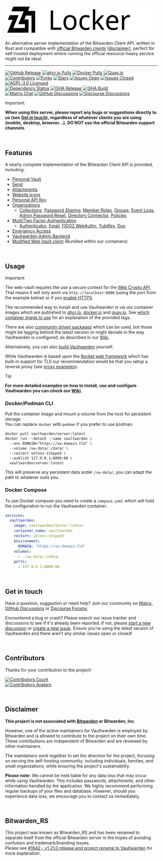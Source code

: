 ![Vaultwarden Logo](./resources/vaultwarden-logo-auto.svg)

An alternative server implementation of the Bitwarden Client API, written in Rust and compatible with [official Bitwarden clients](https://bitwarden.com/download/) [[disclaimer](#disclaimer)], perfect for self-hosted deployment where running the official resource-heavy service might not be ideal.

---

[![GitHub Release](https://img.shields.io/github/release/dani-garcia/vaultwarden.svg?style=for-the-badge&logo=vaultwarden&color=005AA4)](https://github.com/dani-garcia/vaultwarden/releases/latest)
[![ghcr.io Pulls](https://img.shields.io/badge/dynamic/json?style=for-the-badge&logo=github&logoColor=fff&color=005AA4&url=https%3A%2F%2Fipitio.github.io%2Fbackage%2Fdani-garcia%2Fvaultwarden%2Fvaultwarden.json&query=%24.downloads&label=ghcr.io%20pulls&cacheSeconds=14400)](https://github.com/dani-garcia/vaultwarden/pkgs/container/vaultwarden)
[![Docker Pulls](https://img.shields.io/docker/pulls/vaultwarden/server.svg?style=for-the-badge&logo=docker&logoColor=fff&color=005AA4&label=docker.io%20pulls)](https://hub.docker.com/r/vaultwarden/server)
[![Quay.io](https://img.shields.io/badge/quay.io-download-005AA4?style=for-the-badge&logo=redhat&cacheSeconds=14400)](https://quay.io/repository/vaultwarden/server) <br>
[![Contributors](https://img.shields.io/github/contributors-anon/dani-garcia/vaultwarden.svg?style=flat-square&logo=vaultwarden&color=005AA4)](https://github.com/dani-garcia/vaultwarden/graphs/contributors)
[![Forks](https://img.shields.io/github/forks/dani-garcia/vaultwarden.svg?style=flat-square&logo=github&logoColor=fff&color=005AA4)](https://github.com/dani-garcia/vaultwarden/network/members)
[![Stars](https://img.shields.io/github/stars/dani-garcia/vaultwarden.svg?style=flat-square&logo=github&logoColor=fff&color=005AA4)](https://github.com/dani-garcia/vaultwarden/stargazers)
[![Issues Open](https://img.shields.io/github/issues/dani-garcia/vaultwarden.svg?style=flat-square&logo=github&logoColor=fff&color=005AA4&cacheSeconds=300)](https://github.com/dani-garcia/vaultwarden/issues)
[![Issues Closed](https://img.shields.io/github/issues-closed/dani-garcia/vaultwarden.svg?style=flat-square&logo=github&logoColor=fff&color=005AA4&cacheSeconds=300)](https://github.com/dani-garcia/vaultwarden/issues?q=is%3Aissue+is%3Aclosed)
[![AGPL-3.0 Licensed](https://img.shields.io/github/license/dani-garcia/vaultwarden.svg?style=flat-square&logo=vaultwarden&color=944000&cacheSeconds=14400)](https://github.com/dani-garcia/vaultwarden/blob/main/LICENSE.txt) <br>
[![Dependency Status](https://img.shields.io/badge/dynamic/xml?url=https%3A%2F%2Fdeps.rs%2Frepo%2Fgithub%2Fdani-garcia%2Fvaultwarden%2Fstatus.svg&query=%2F*%5Blocal-name()%3D'svg'%5D%2F*%5Blocal-name()%3D'g'%5D%5B2%5D%2F*%5Blocal-name()%3D'text'%5D%5B4%5D&style=flat-square&logo=rust&label=dependencies&color=005AA4)](https://deps.rs/repo/github/dani-garcia/vaultwarden)
[![GHA Release](https://img.shields.io/github/actions/workflow/status/dani-garcia/vaultwarden/release.yml?style=flat-square&logo=github&logoColor=fff&label=Release%20Workflow)](https://github.com/dani-garcia/vaultwarden/actions/workflows/release.yml)
[![GHA Build](https://img.shields.io/github/actions/workflow/status/dani-garcia/vaultwarden/build.yml?style=flat-square&logo=github&logoColor=fff&label=Build%20Workflow)](https://github.com/dani-garcia/vaultwarden/actions/workflows/build.yml) <br>
[![Matrix Chat](https://img.shields.io/matrix/vaultwarden:matrix.org.svg?style=flat-square&logo=matrix&logoColor=fff&color=953B00&cacheSeconds=14400)](https://matrix.to/#/#vaultwarden:matrix.org)
[![GitHub Discussions](https://img.shields.io/github/discussions/dani-garcia/vaultwarden?style=flat-square&logo=github&logoColor=fff&color=953B00&cacheSeconds=300)](https://github.com/dani-garcia/vaultwarden/discussions)
[![Discourse Discussions](https://img.shields.io/discourse/topics?server=https%3A%2F%2Fvaultwarden.discourse.group%2F&style=flat-square&logo=discourse&color=953B00)](https://vaultwarden.discourse.group/)

> [!IMPORTANT]
> **When using this server, please report any bugs or suggestions directly to us (see [Get in touch](#get-in-touch)), regardless of whatever clients you are using (mobile, desktop, browser...). DO NOT use the official Bitwarden support channels.**

<br>

## Features

A nearly complete implementation of the Bitwarden Client API is provided, including:

 * [Personal Vault](https://bitwarden.com/help/managing-items/)
 * [Send](https://bitwarden.com/help/about-send/)
 * [Attachments](https://bitwarden.com/help/attachments/)
 * [Website icons](https://bitwarden.com/help/website-icons/)
 * [Personal API Key](https://bitwarden.com/help/personal-api-key/)
 * [Organizations](https://bitwarden.com/help/getting-started-organizations/)
   - [Collections](https://bitwarden.com/help/about-collections/),
     [Password Sharing](https://bitwarden.com/help/sharing/),
     [Member Roles](https://bitwarden.com/help/user-types-access-control/),
     [Groups](https://bitwarden.com/help/about-groups/),
     [Event Logs](https://bitwarden.com/help/event-logs/),
     [Admin Password Reset](https://bitwarden.com/help/admin-reset/),
     [Directory Connector](https://bitwarden.com/help/directory-sync/),
     [Policies](https://bitwarden.com/help/policies/)
 * [Multi/Two Factor Authentication](https://bitwarden.com/help/bitwarden-field-guide-two-step-login/)
   - [Authenticator](https://bitwarden.com/help/setup-two-step-login-authenticator/),
     [Email](https://bitwarden.com/help/setup-two-step-login-email/),
     [FIDO2 WebAuthn](https://bitwarden.com/help/setup-two-step-login-fido/),
     [YubiKey](https://bitwarden.com/help/setup-two-step-login-yubikey/),
     [Duo](https://bitwarden.com/help/setup-two-step-login-duo/)
 * [Emergency Access](https://bitwarden.com/help/emergency-access/)
 * [Vaultwarden Admin Backend](https://github.com/dani-garcia/vaultwarden/wiki/Enabling-admin-page)
 * [Modified Web Vault client](https://github.com/dani-garcia/bw_web_builds) (Bundled within our containers)

<br>

## Usage

> [!IMPORTANT]
> The web-vault requires the use a secure context for the [Web Crypto API](https://developer.mozilla.org/en-US/docs/Web/API/Web_Crypto_API).
> That means it will only work via `http://localhost:8000` (using the port from the example below) or if you [enable HTTPS](https://github.com/dani-garcia/vaultwarden/wiki/Enabling-HTTPS).

The recommended way to install and use Vaultwarden is via our container images which are published to [ghcr.io](https://github.com/dani-garcia/vaultwarden/pkgs/container/vaultwarden), [docker.io](https://hub.docker.com/r/vaultwarden/server) and [quay.io](https://quay.io/repository/vaultwarden/server).
See [which container image to use](https://github.com/dani-garcia/vaultwarden/wiki/Which-container-image-to-use) for an explanation of the provided tags.

There are also [community driven packages](https://github.com/dani-garcia/vaultwarden/wiki/Third-party-packages) which can be used, but those might be lagging behind the latest version or might deviate in the way Vaultwarden is configured, as described in our [Wiki](https://github.com/dani-garcia/vaultwarden/wiki).

Alternatively, you can also [build Vaultwarden](https://github.com/dani-garcia/vaultwarden/wiki/Building-binary) yourself.

While Vaultwarden is based upon the [Rocket web framework](https://rocket.rs) which has built-in support for TLS our recommendation would be that you setup a reverse proxy (see [proxy examples](https://github.com/dani-garcia/vaultwarden/wiki/Proxy-examples)).

> [!TIP]
>**For more detailed examples on how to install, use and configure Vaultwarden you can check our [Wiki](https://github.com/dani-garcia/vaultwarden/wiki).**

### Docker/Podman CLI

Pull the container image and mount a volume from the host for persistent storage.<br>
You can replace `docker` with `podman` if you prefer to use podman.

```shell
docker pull vaultwarden/server:latest
docker run --detach --name vaultwarden \
  --env DOMAIN="https://vw.domain.tld" \
  --volume /vw-data/:/data/ \
  --restart unless-stopped \
  --publish 127.0.0.1:8000:80 \
  vaultwarden/server:latest
```

This will preserve any persistent data under `/vw-data/`, you can adapt the path to whatever suits you.

### Docker Compose

To use Docker compose you need to create a `compose.yaml` which will hold the configuration to run the Vaultwarden container.

```yaml
services:
  vaultwarden:
    image: vaultwarden/server:latest
    container_name: vaultwarden
    restart: unless-stopped
    environment:
      DOMAIN: "https://vw.domain.tld"
    volumes:
      - ./vw-data/:/data/
    ports:
      - 127.0.0.1:8000:80
```

<br>

## Get in touch

Have a question, suggestion or need help? Join our community on [Matrix](https://matrix.to/#/#vaultwarden:matrix.org), [GitHub Discussions](https://github.com/dani-garcia/vaultwarden/discussions) or [Discourse Forums](https://vaultwarden.discourse.group/).

Encountered a bug or crash? Please search our issue tracker and discussions to see if it's already been reported. If not, please [start a new discussion](https://github.com/dani-garcia/vaultwarden/discussions) or [create a new issue](https://github.com/dani-garcia/vaultwarden/issues/). Ensure you're using the latest version of Vaultwarden and there aren't any similar issues open or closed!

<br>

## Contributors

Thanks for your contribution to the project!

[![Contributors Count](https://img.shields.io/github/contributors-anon/dani-garcia/vaultwarden?style=for-the-badge&logo=vaultwarden&color=005AA4)](https://github.com/dani-garcia/vaultwarden/graphs/contributors)<br>
[![Contributors Avatars](https://contributors-img.web.app/image?repo=dani-garcia/vaultwarden)](https://github.com/dani-garcia/vaultwarden/graphs/contributors)

<br>

## Disclaimer

**This project is not associated with [Bitwarden](https://bitwarden.com/) or Bitwarden, Inc.**

However, one of the active maintainers for Vaultwarden is employed by Bitwarden and is allowed to contribute to the project on their own time. These contributions are independent of Bitwarden and are reviewed by other maintainers.

The maintainers work together to set the direction for the project, focusing on serving the self-hosting community, including individuals, families, and small organizations, while ensuring the project's sustainability.

**Please note:** We cannot be held liable for any data loss that may occur while using Vaultwarden. This includes passwords, attachments, and other information handled by the application. We highly recommend performing regular backups of your files and database. However, should you experience data loss, we encourage you to contact us immediately.

<br>

## Bitwarden_RS

This project was known as Bitwarden_RS and has been renamed to separate itself from the official Bitwarden server in the hopes of avoiding confusion and trademark/branding issues.<br>
Please see [#1642 - v1.21.0 release and project rename to Vaultwarden](https://github.com/dani-garcia/vaultwarden/discussions/1642) for more explanation.
